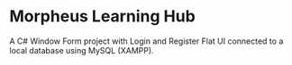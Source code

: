 # Morpheus Learning Hub

A C# Window Form project with Login and Register Flat UI connected to a local database using MySQL (XAMPP).

